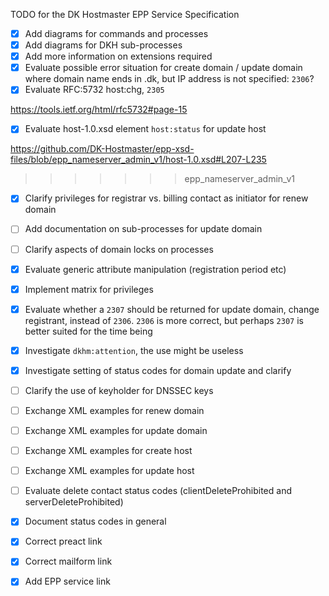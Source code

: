 TODO for the DK Hostmaster EPP Service Specification

- [X] Add diagrams for commands and processes
- [X] Add diagrams for DKH sub-processes
- [X] Add more information on extensions required
- [X] Evaluate possible error situation for create domain / update domain where domain name ends in .dk, but IP address is not specified: `2306`?
- [X] Evaluate RFC:5732 host:chg, `2305`

https://tools.ietf.org/html/rfc5732#page-15

- [X] Evaluate host-1.0.xsd element `host:status` for update host

https://github.com/DK-Hostmaster/epp-xsd-files/blob/epp_nameserver_admin_v1/host-1.0.xsd#L207-L235
>>>>>>> epp_nameserver_admin_v1

- [X] Clarify privileges for registrar vs. billing contact as initiator for renew domain
- [ ] Add documentation on sub-processes for update domain
- [ ] Clarify aspects of domain locks on processes
- [X] Evaluate generic attribute manipulation (registration period etc)
- [X] Implement matrix for privileges
- [X] Evaluate whether a `2307` should be returned for update domain, change registrant, instead of `2306`. `2306` is more correct, but perhaps `2307` is better suited for the time being

- [X] Investigate `dkhm:attention`, the use might be useless
- [X] Investigate setting of status codes for domain update and clarify
- [ ] Clarify the use of keyholder for DNSSEC keys

- [ ] Exchange XML examples for renew domain
- [ ] Exchange XML examples for update domain
- [ ] Exchange XML examples for create host
- [ ] Exchange XML examples for update host
- [ ] Evaluate delete contact status codes (clientDeleteProhibited and serverDeleteProhibited)
- [X] Document status codes in general

- [X] Correct preact link
- [X] Correct mailform link
- [X] Add EPP service link